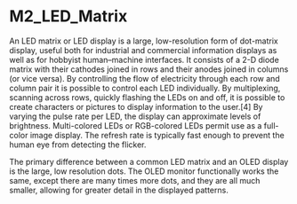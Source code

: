 # M2_LED_Matrix




An LED matrix or LED display is a large, low-resolution form of dot-matrix display, useful both for industrial and commercial information displays as well as for hobbyist human–machine interfaces. It consists of a 2-D diode matrix with their cathodes joined in rows and their anodes joined in columns (or vice versa). By controlling the flow of electricity through each row and column pair it is possible to control each LED individually. By multiplexing, scanning across rows, quickly flashing the LEDs on and off, it is possible to create characters or pictures to display information to the user.[4] By varying the pulse rate per LED, the display can approximate levels of brightness. Multi-colored LEDs or RGB-colored LEDs permit use as a full-color image display. The refresh rate is typically fast enough to prevent the human eye from detecting the flicker.

The primary difference between a common LED matrix and an OLED display is the large, low resolution dots. The OLED monitor functionally works the same, except there are many times more dots, and they are all much smaller, allowing for greater detail in the displayed patterns. 
